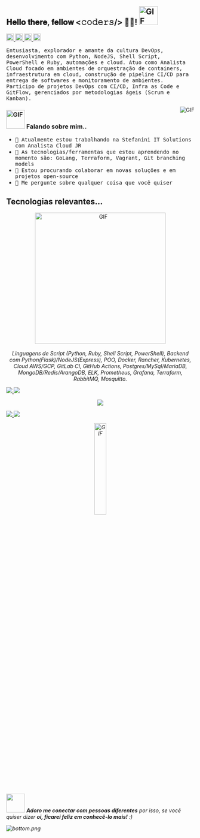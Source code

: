 <h2> 𝐇𝐞𝐥𝐥𝐨 𝐭𝐡𝐞𝐫𝐞, 𝐟𝐞𝐥𝐥𝐨𝐰 <𝚌𝚘𝚍𝚎𝚛𝚜/> 👨‍💻! <img src="https://media.giphy.com/media/mGcNjsfWAjY5AEZNw6/giphy.gif" alt="GIF" width="50px"></h2>

<p align="left">
  <a href="https://www.linkedin.com/in/luccapessoa">
    <img alt="Linkedin - /in/luccapessoa" src="https://img.icons8.com/ios/50/000000/linkedin.png" width="20px">
  </a>
  <a href="https://github.com/lpmatos">
    <img alt="Github - /lpmatos" src="https://img.icons8.com/ios/50/000000/github.png" width="20px">
  </a>
  <a href="https://www.facebook.com/luccapessoa9">
    <img alt="Facebook - /luccapessoa" src="https://img.icons8.com/ios/50/000000/facebook-new.png" width="20px">
  </a>
  <a href="https://www.instagram.com/luccapessoa/">
    <img alt="Instagram - /luccapessoa" src="https://img.icons8.com/ios/50/000000/instagram-new.png" width="20px">
  </a>
</p>

<p>
  <samp>
    Entusiasta, explorador e amante da cultura DevOps, desenvolvimento com Python, NodeJS, Shell Script, PowerShell e Ruby, automações e cloud. Atuo como Analista Cloud focado em ambientes de orquestração de containers, infraestrutura em cloud, construção de pipeline CI/CD para entrega de softwares e monitoramento de ambientes. Participo de projetos DevOps com CI/CD, Infra as Code e GitFlow, gerenciados por metodologias ágeis (Scrum e Kanban).
  </samp>
</p>

<img align="right" src="https://media.giphy.com/media/836HiJc7pgzy8iNXCn/giphy.gif" alt="GIF"/>

<h3>
  <img src="https://media.giphy.com/media/VgCDAzcKvsR6OM0uWg/giphy.gif" alt="GIF" width="50px"> Falando sobre mim..
</h3>

<ul>
  <li>
    <samp>🔭 Atualmente estou trabalhando na Stefanini IT Solutions com Analista Cloud JR</samp>
  </li>
  <li>
    <samp>🌱 As tecnologias/ferramentas que estou aprendendo no momento são: GoLang, Terraform, Vagrant, Git branching models</samp>
  </li>
  <li>
    <samp>👯 Estou procurando colaborar em novas soluções e em projetos open-source</samp>
  </li>
  <li>
    <samp>💬 Me pergunte sobre qualquer coisa que você quiser</samp>
  </li>
</ul>

<h2>Tecnologias relevantes...</h2>

<p align="center">
  <img align="center" src="https://media.giphy.com/media/137EaR4vAOCn1S/giphy.gif" alt="GIF" width="350" heigh="190"/>
  <br>
  <br>
  <em>
    Linguagens de Script (Python, Ruby, Shell Script, PowerShell), Backend com Python(Flask)/NodeJS(Express), POO, Docker, Rancher, Kubernetes, Cloud AWS/GCP, GitLab CI, GitHub Actions, Postgres/MySql/MariaDB, MongoDB/Redis/ArangoDB, ELK, Prometheus, Grafana, Terraform, RabbitMQ, Mosquitto.
  <em>
</p>

<p align="left">
  <a href="https://github.com/lpmatos/twitter-realtime-processing-covid">
    <img src="https://github-readme-stats.vercel.app/api/pin/?username=lpmatos&repo=twitter-realtime-processing-covid" />
  </a>

  <a href="https://github.com/lpmatos/twitter-sentimental-analysis-covid">
    <img src="https://github-readme-stats.vercel.app/api/pin/?username=lpmatos&repo=twitter-sentimental-analysis-covid" />
  </a>
</p>

<p align="center">
  <img src="https://github-readme-stats.vercel.app/api?username=lpmatos&show_icons=true" />
</p>

<p align="left">
  <a href="https://github.com/lpmatos/zoho-dynamic-chart">
    <img src="https://github-readme-stats.vercel.app/api/pin/?username=lpmatos&repo=zoho-dynamic-chart" />
  </a>

  <a href="https://github.com/lpmatos/terraform-gitlab-variables">
    <img src="https://github-readme-stats.vercel.app/api/pin/?username=lpmatos&repo=terraform-gitlab-variables" />
  </a>
</p>

<p align="center">
  <img width=25% src="https://media.giphy.com/media/IThjAlJnD9WNO/giphy.gif" alt="GIF">
</p>

<p><img src="https://media.giphy.com/media/LnQjpWaON8nhr21vNW/giphy.gif" width="50px"> <em><b> Adoro me conectar com pessoas diferentes</b> por isso, se você quiser dizer <b>oi, ficarei feliz em conhecê-lo mais!</b> :)<em></p>

![bottom.png](https://i.loli.net/2020/07/12/b3grZD6LFseGuUP.png)
